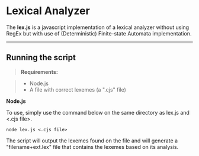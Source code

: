 Lexical Analyzer
===================

The **lex.js** is a javascript implementation of a lexical analyzer without using RegEx but with use of (Deterministic) Finite-state Automata implementation.

----------


Running the script
-------------

> **Requirements:**

> - Node.js
> - A file with correct lexemes (a ".cjs" file)

**Node.js**

To use, simply use the command below on the same directory as lex.js and <.cjs file>.
```
node lex.js <.cjs file>
```
The script will output the lexemes found on the file and will generate a "filename+ext.lex" file that contains the lexemes based on its analysis.
